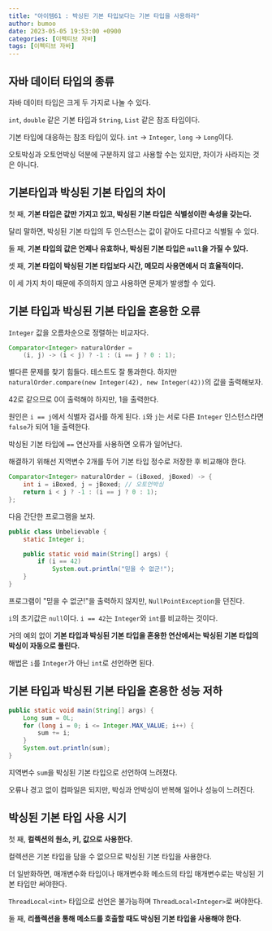 ```yaml
---
title: "아이템61 : 박싱된 기본 타입보다는 기본 타입을 사용하라"
author: bumoo
date: 2023-05-05 19:53:00 +0900
categories: [이펙티브 자바]
tags: [이펙티브 자바]
---
```


## 자바 데이터 타입의 종류

자바 데이터 타입은 크게 두 가지로 나눌 수 있다.

`int`, `double` 같은 기본 타입과 `String`, `List` 같은 참조 타입이다.

기본 타입에 대응하는 참조 타입이 있다. `int` → `Integer`, `long` → `Long`이다.

오토박싱과 오토언박싱 덕분에 구분하지 않고 사용할 수는 있지만, 차이가 사라지는 것은 아니다.

## 기본타입과 박싱된 기본 타입의 차이

첫 째, **기본 타입은 값만 가지고 있고, 박싱된 기본 타입은 식별성이란 속성을 갖는다.**

달리 말하면, 박싱된 기본 타입의 두 인스턴스는 값이 같아도 다르다고 식별될 수 있다.

둘 째, **기본 타입의 값은 언제나 유효하나, 박싱된 기본 타입은 `null`을 가질 수 있다.**

셋 째, **기본 타입이 박싱된 기본 타입보다 시간, 메모리 사용면에서 더 효율적이다.**

이 세 가지 차이 때문에 주의하지 않고 사용하면 문제가 발생할 수 있다.

## 기본 타입과 박싱된 기본 타입을 혼용한 오류

`Integer` 값을 오름차순으로 정렬하는 비교자다.

```java
Comparator<Integer> naturalOrder = 
    (i, j) -> (i < j) ? -1 : (i == j ? 0 : 1);
```

별다른 문제를 찾기 힘들다. 테스트도 잘 통과한다. 하지만 `naturalOrder.compare(new Integer(42), new Integer(42))`의 값을 출력해보자.

42로 같으므로 0이 출력해야 하지만, 1을 출력한다.

원인은 `i == j`에서 식별자 검사를 하게 된다. `i`와 `j`는 서로 다른 `Integer` 인스턴스라면 `false`가 되어 1을 출력한다.

박싱된 기본 타입에 `==` 연산자를 사용하면 오류가 일어난다.

해결하기 위해선 지역변수 2개를 두어 기본 타입 정수로 저장한 후 비교해야 한다.

```java
Comparator<Integer> naturalOrder = (iBoxed, jBoxed) -> {
    int i = iBoxed, j = jBoxed; // 오토언박싱
    return i < j ? -1 : (i == j ? 0 : 1);
};
```

다음 간단한 프로그램을 보자.

```java
public class Unbelievable {
    static Integer i;

    public static void main(String[] args) {
        if (i == 42)
            System.out.println("믿을 수 없군!");
    }
}
```

프로그램이 "믿을 수 없군!"을 출력하지 않지만, `NullPointException`을 던진다.

`i`의 초기값은 `null`이다. `i == 42`는 `Integer`와 `int`를 비교하는 것이다.

거의 예외 없이 **기본 타입과 박싱된 기본 타입을 혼용한 연산에서는 박싱된 기본 타입의 박싱이 자동으로 풀린다.**

해법은 `i`를 `Integer`가 아닌 `int`로 선언하면 된다.

## 기본 타입과 박싱된 기본 타입을 혼용한 성능 저하

```java
public static void main(String[] args) {
    Long sum = 0L;
    for (long i = 0; i <= Integer.MAX_VALUE; i++) {
        sum += i;
    }
    System.out.println(sum);
}
```

지역변수 `sum`을 박싱된 기본 타입으로 선언하여 느려졌다.

오류나 경고 없이 컴파일은 되지만, 박싱과 언박싱이 반복해 일어나 성능이 느려진다.


## 박싱된 기본 타입 사용 시기

첫 째, **컬렉션의 원소, 키, 값으로 사용한다.**

컬렉션은 기본 타입을 담을 수 없으므로 박싱된 기본 타입을 사용한다.

더 일반화하면, 매개변수화 타입이나 매개변수화 메소드의 타입 매개변수로는 박싱된 기본 타입만 써야한다.

`ThreadLocal<int>` 타입으로 선언은 불가능하며 `ThreadLocal<Integer>`로 써야한다.

둘 째, **리플렉션을 통해 메소드를 호출할 때도 박싱된 기본 타입을 사용해야 한다.**
